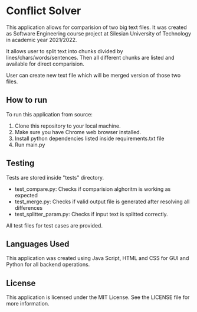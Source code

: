 # Conflict Solver

This application allows for comparision of two big text files. It was created as Software Engineering course project at Silesian University of Technology in academic year 2021/2022.

It allows user to split text into chunks divided by lines/chars/words/sentences. Then all different chunks are listed and available for direct comparision.

User can create new text file which will be merged version of those two files.

## How to run

To run this application from source:

1. Clone this repository to your local machine.
2. Make sure you have Chrome web browser installed.
3. Install python dependencies listed inside requirements.txt file
4. Run main.py

## Testing

Tests are stored inside "tests" directory.
 * test_compare.py: Checks if comparision alghoritm is working as expected
 * test_merge.py: Checks if valid output file is generated after resolving all differences
 * test_splitter_param.py: Checks if input text is splitted correctly.

All test files for test cases are provided.


## Languages Used

This application was created using Java Script, HTML and CSS for GUI and Python for all backend operations.

## License

This application is licensed under the MIT License. See the LICENSE file for more information.